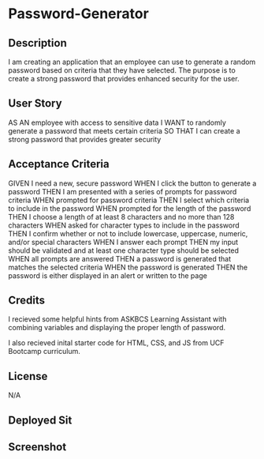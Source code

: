 # Password-Generator

## Description

I am creating an application that an employee can use to generate a random password based on criteria that they have selected. The purpose is to create a strong password that provides enhanced security for the user. 

## User Story 

AS AN employee with access to sensitive data
I WANT to randomly generate a password that meets certain criteria
SO THAT I can create a strong password that provides greater security

## Acceptance Criteria 

GIVEN I need a new, secure password
WHEN I click the button to generate a password
THEN I am presented with a series of prompts for password criteria
WHEN prompted for password criteria
THEN I select which criteria to include in the password
WHEN prompted for the length of the password
THEN I choose a length of at least 8 characters and no more than 128 characters
WHEN asked for character types to include in the password
THEN I confirm whether or not to include lowercase, uppercase, numeric, and/or special characters
WHEN I answer each prompt
THEN my input should be validated and at least one character type should be selected
WHEN all prompts are answered
THEN a password is generated that matches the selected criteria
WHEN the password is generated
THEN the password is either displayed in an alert or written to the page

## Credits 

I recieved some helpful hints from ASKBCS Learning Assistant with combining variables and displaying the proper length of password.

I also recieved inital starter code for HTML, CSS, and JS from UCF Bootcamp curriculum. 

## License 

N/A

## Deployed Sit

## Screenshot